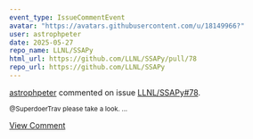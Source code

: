 ```yaml
---
event_type: IssueCommentEvent
avatar: "https://avatars.githubusercontent.com/u/18149966?"
user: astrophpeter
date: 2025-05-27
repo_name: LLNL/SSAPy
html_url: https://github.com/LLNL/SSAPy/pull/78
repo_url: https://github.com/LLNL/SSAPy
---
```


<a href='https://github.com/astrophpeter' target='_blank'>astrophpeter</a> commented on issue <a href='https://github.com/LLNL/SSAPy/pull/78' target='_blank'>LLNL/SSAPy#78</a>.

<small>@SuperdoerTrav please take a look. ...</small>

<a href='https://github.com/LLNL/SSAPy/pull/78' target='_blank'>View Comment</a>